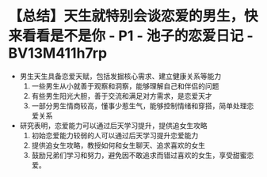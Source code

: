 # 【总结】天生就特别会谈恋爱的男生，快来看看是不是你 - P1 - 池子的恋爱日记 - BV13M411h7rp

-   男生天生具备恋爱天赋，包括发掘核心需求、建立健康关系等能力
    1.  一些男生从小就善于观察和洞察，能够理解自己和伴侣的问题
    2.  有些男生阳光大胆，善于交流和满足对方需求，是恋爱天才
    3.  一部分男生情商较高，懂事少惹生气，能够控制情绪和穿搭，简单处理恋爱关系
-   研究表明，恋爱能力可以通过后天学习提升，提供追女生攻略
    1.  初始恋爱能力较弱的人可以通过后天学习提升恋爱能力
    2.  提供追女生攻略，教授如何和女生聊天、追求喜欢的女生
    3.  鼓励兄弟们学习和努力，避免因不敢追求而错过喜欢的女生，享受甜蜜恋爱。